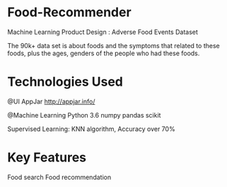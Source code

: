 
# Food-Recommender
Machine Learning Product Design : Adverse Food Events Dataset

The 90k+ data set is about foods and the symptoms that related to these foods, plus the ages, genders of the people who had these foods.

# Technologies Used
@UI
AppJar http://appjar.info/

@Machine Learning
Python 3.6
numpy
pandas
scikit

Supervised Learning: KNN algorithm, Accuracy over 70%

# Key Features
Food search
Food recommendation
